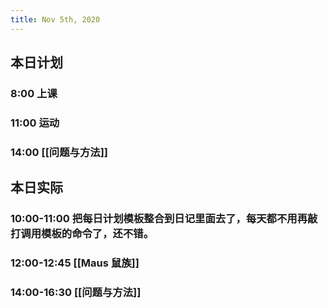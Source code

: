 ```yaml
---
title: Nov 5th, 2020
---
```


## 本日计划
### 8:00 上课
### 11:00 运动
### 14:00 [[问题与方法]]
## 本日实际
### 10:00-11:00 把每日计划模板整合到日记里面去了，每天都不用再敲打调用模板的命令了，还不错。
### 12:00-12:45 [[Maus 鼠族]]
### 14:00-16:30 [[问题与方法]]
##
##
